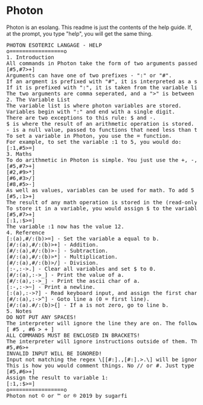 # Photon
Photon is an esolang. This readme is just the contents of the help guide. If, at the prompt, you type "help", you will get the same thing.
<pre>
PHOTON ESOTERIC LANGAGE - HELP
o=================o
1. Introduction
All commands in Photon take the form of two arguments passed to a function, enclosed in square brackets. For example:
[#5,#7>+]
Arguments can have one of two prefixes - ":" or "#".
If an argment is prefixed with "#", it is interpreted as a single digit value, ie. 5.
If it is prefixed with ":", it is taken from the variable list. (We'll get to that in a minute.) Example: :7.
The two arguments are comma seperated, and a ">" is between them and the function, which is always one character, ie. +.
2. The Variable List
The variable list is where photon variables are stored.
Variables begin with ":" and end with a single digit.
There are two exceptions to this rule: $ and -.
$ is where the result of an arithmetic operation is stored.
- is a null value, passed to functions that need less than two arguments.
To set a variable in Photon, you use the = function.
For example, to set the variable :1 to 5, you would do:
[:1,#5>=]
3. Maths
To do arithmetic in Photon is simple. You just use the +, -, /, and * functions. Examples:
[#5,#7>+]
[#2,#9>*]
[#6,#3>/]
[#8,#5>-]
As well as values, variables can be used for math. To add 5 to the variable :1, you would use:
[#5,:1>+]
The result of any math operation is stored in the (read-only) variable $.
To store it in a variable, you would assign $ to the variable after performing the maths. Example:
[#5,#7>+]
[:1,:$>=]
The variable :1 now has the value 12.
4. Reference
[:(a),#/:(b)>=] - Set the variable a equal to b.
[#/:(a),#/:(b)>+] - Addition.
[#/:(a),#/:(b)>-] - Subtraction.
[#/:(a),#/:(b)>*] - Multiplication.
[#/:(a),#/:(b)>/] - Division.
[:-,:->.] - Clear all variables and set $ to 0.
[#/:(a),:->_] - Print the value of a.
[#/:(a),:->_] - Print the ascii char of a.
[:-,:->~] - Print a newline.
[:(a),:->?] - Read keyboard input, and assign the first character as an integer to variable a.
[#/:(a),:->^] - Goto line a (0 = first line).
[#/:(a).#/:(b)>{] - If a is not zero, go to line b.
5. Notes
DO NOT PUT ANY SPACES!
The interpreter will ignore the line they are on. The following (probably) will not run:
[ #5 , #6 > + ]
ALL COMMANDS MUST BE ENCLOSED IN BRACKETS!
The interpreter will ignore instructions outside of them. The following will not run:
#5,#6>+
INVALID INPUT WILL BE IGNORED!
Input not matching the regex \[[#:].,[#:].>.\] will be ignored and not run.
This is how you would comment things. No // or #. Just type them, like so:
[#5,#6>+]
Assign the result to variable 1:
[:1,:$>=]
o=================o
Photon not © or ™ or ® 2019 by sugarfi
